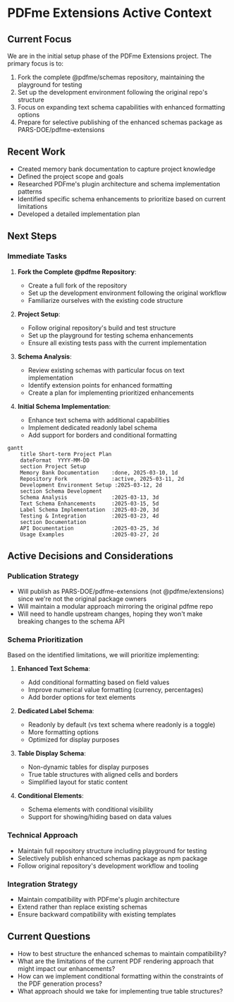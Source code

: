 # PDFme Extensions Active Context

## Current Focus
We are in the initial setup phase of the PDFme Extensions project. The primary focus is to:
1. Fork the complete @pdfme/schemas repository, maintaining the playground for testing
2. Set up the development environment following the original repo's structure
3. Focus on expanding text schema capabilities with enhanced formatting options
4. Prepare for selective publishing of the enhanced schemas package as PARS-DOE/pdfme-extensions

## Recent Work
- Created memory bank documentation to capture project knowledge
- Defined the project scope and goals
- Researched PDFme's plugin architecture and schema implementation patterns
- Identified specific schema enhancements to prioritize based on current limitations
- Developed a detailed implementation plan

## Next Steps

### Immediate Tasks
1. **Fork the Complete @pdfme Repository**:
   - Create a full fork of the repository
   - Set up the development environment following the original workflow
   - Familiarize ourselves with the existing code structure

2. **Project Setup**:
   - Follow original repository's build and test structure
   - Set up the playground for testing schema enhancements
   - Ensure all existing tests pass with the current implementation

3. **Schema Analysis**:
   - Review existing schemas with particular focus on text implementation
   - Identify extension points for enhanced formatting
   - Create a plan for implementing prioritized enhancements

4. **Initial Schema Implementation**:
   - Enhance text schema with additional capabilities
   - Implement dedicated readonly label schema
   - Add support for borders and conditional formatting

```mermaid
gantt
    title Short-term Project Plan
    dateFormat  YYYY-MM-DD
    section Project Setup
    Memory Bank Documentation    :done, 2025-03-10, 1d
    Repository Fork              :active, 2025-03-11, 2d
    Development Environment Setup :2025-03-12, 2d
    section Schema Development
    Schema Analysis              :2025-03-13, 3d
    Text Schema Enhancements     :2025-03-15, 5d
    Label Schema Implementation  :2025-03-20, 3d
    Testing & Integration        :2025-03-23, 4d
    section Documentation
    API Documentation            :2025-03-25, 3d
    Usage Examples               :2025-03-27, 2d
```

## Active Decisions and Considerations

### Publication Strategy
- Will publish as PARS-DOE/pdfme-extensions (not @pdfme/extensions) since we're not the original package owners
- Will maintain a modular approach mirroring the original pdfme repo
- Will need to handle upstream changes, hoping they won't make breaking changes to the schema API

### Schema Prioritization
Based on the identified limitations, we will prioritize implementing:
1. **Enhanced Text Schema**:
   - Add conditional formatting based on field values
   - Improve numerical value formatting (currency, percentages)
   - Add border options for text elements

2. **Dedicated Label Schema**:
   - Readonly by default (vs text schema where readonly is a toggle)
   - More formatting options
   - Optimized for display purposes

3. **Table Display Schema**:
   - Non-dynamic tables for display purposes
   - True table structures with aligned cells and borders
   - Simplified layout for static content

4. **Conditional Elements**:
   - Schema elements with conditional visibility
   - Support for showing/hiding based on data values

### Technical Approach
- Maintain full repository structure including playground for testing
- Selectively publish enhanced schemas package as npm package
- Follow original repository's development workflow and tooling

### Integration Strategy
- Maintain compatibility with PDFme's plugin architecture
- Extend rather than replace existing schemas
- Ensure backward compatibility with existing templates

## Current Questions
- How to best structure the enhanced schemas to maintain compatibility?
- What are the limitations of the current PDF rendering approach that might impact our enhancements?
- How can we implement conditional formatting within the constraints of the PDF generation process?
- What approach should we take for implementing true table structures?